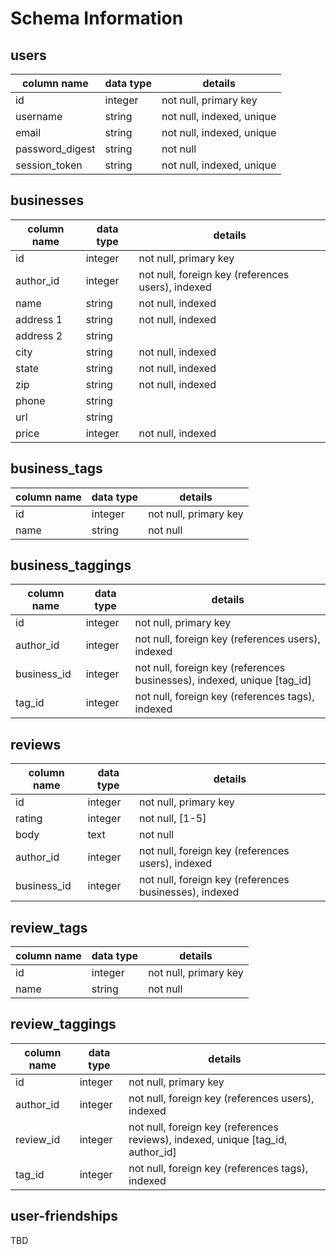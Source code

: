 # Schema Information

## users
column name     | data type | details
----------------|-----------|-----------------------
id              | integer   | not null, primary key
username        | string    | not null, indexed, unique
email           | string    | not null, indexed, unique
password_digest | string    | not null
session_token   | string    | not null, indexed, unique

## businesses
column name | data type | details
------------|-----------|-----------------------
id          | integer   | not null, primary key
author_id   | integer   | not null, foreign key (references users), indexed
name        | string    | not null, indexed
address 1   | string    | not null, indexed
address 2   | string    |
city        | string    | not null, indexed
state       | string    | not null, indexed
zip         | string    | not null, indexed
phone       | string    |
url         | string    |
price       | integer   | not null, indexed

## business_tags
column name | data type | details
------------|-----------|-----------------------
id          | integer   | not null, primary key
name        | string    | not null

## business_taggings
column name | data type | details
------------|-----------|-----------------------
id          | integer   | not null, primary key
author_id   | integer   | not null, foreign key (references users), indexed
business_id | integer   | not null, foreign key (references businesses), indexed, unique [tag_id]
tag_id      | integer   | not null, foreign key (references tags), indexed

## reviews
column name | data type | details
------------|-----------|-----------------------
id          | integer   | not null, primary key
rating      | integer   | not null, [1-5]
body        | text      | not null
author_id   | integer   | not null, foreign key (references users), indexed
business_id | integer   | not null, foreign key (references businesses), indexed

## review_tags
column name | data type | details
------------|-----------|-----------------------
id          | integer   | not null, primary key
name        | string    | not null

## review_taggings
column name | data type | details
------------|-----------|-----------------------
id          | integer   | not null, primary key
author_id   | integer   | not null, foreign key (references users), indexed
review_id   | integer   | not null, foreign key (references reviews), indexed, unique [tag_id, author_id]
tag_id      | integer   | not null, foreign key (references tags), indexed

## user-friendships
TBD

